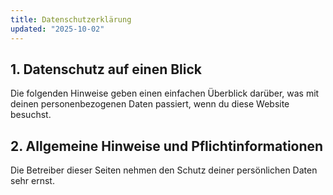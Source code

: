 ```yaml
---
title: Datenschutzerklärung
updated: "2025-10-02"
---
```

## 1. Datenschutz auf einen Blick
Die folgenden Hinweise geben einen einfachen Überblick darüber, was mit deinen personenbezogenen Daten passiert, wenn du diese Website besuchst.

## 2. Allgemeine Hinweise und Pflichtinformationen
Die Betreiber dieser Seiten nehmen den Schutz deiner persönlichen Daten sehr ernst.
